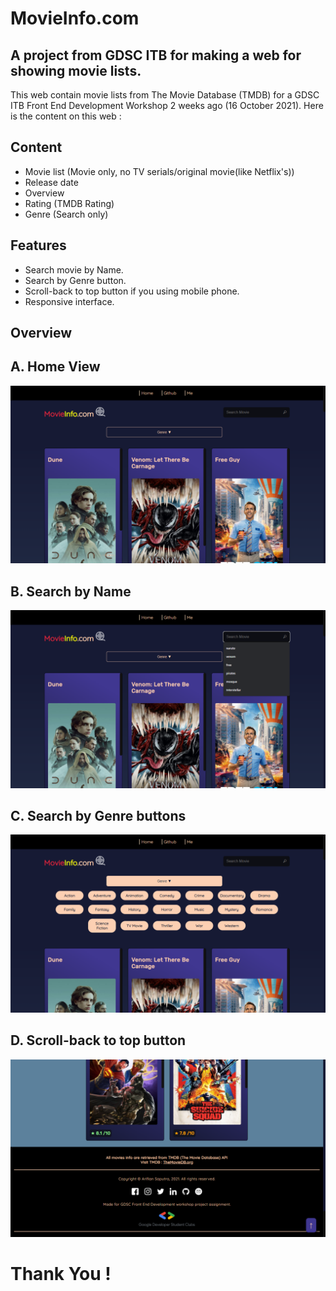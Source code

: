 # MovieInfo.com
A project from GDSC ITB for making a web for showing movie lists.
---------------------------------------------------------------
This web contain movie lists from The Movie Database (TMDB) for a GDSC ITB Front End Development Workshop 2 weeks ago (16 October 2021).
Here is the content on this web : 

## Content
- Movie list (Movie only, no TV serials/original movie(like Netflix's))
- Release date
- Overview
- Rating (TMDB Rating)
- Genre (Search only)

## Features
- Search movie by Name.
- Search by Genre button.
- Scroll-back to top button if you using mobile phone.
- Responsive interface.

## Overview

## A. Home View
![I](img/Screenshot-1.png)
## B. Search by Name
![II](img/Screenshot-2.png)
## C. Search by Genre buttons
![III](img/Screenshot-3.png)
## D. Scroll-back to top button
![IV](img/Screenshot-4.png)

# Thank You !
